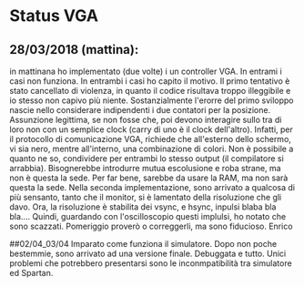 # Status VGA
## 28/03/2018 (mattina):
in mattinana ho implementato (due volte) i un controller VGA. In entrami i casi non funziona. In entrambi i casi ho capito il motivo. Il primo tentativo è stato cancellato di violenza, in quanto il codice risultava troppo illeggibile e io stesso non capivo più niente. Sostanzialmente l'erorre del primo sviloppo nascie nello considerare indipendenti i due contatori per la posizione. Assunzione legittima, se non fosse che, poi devono interagire sullo tra di loro non con un semplice clock (carry di uno è il clock dell'altro). Infatti, per il protocollo di comunicazione VGA, richiede che all'esterno dello schermo, vi sia nero, mentre all'interno, una combinazione di colori. Non è possibile a quanto ne so, condividere per entrambi lo stesso output (il compilatore si arrabbia). Bisognerebbe introdurre mutua escolusione e roba strane, ma non è questa la sede. Per far bene, sarebbe da usare la RAM, ma non sarà questa la sede.
Nella seconda implementazione, sono arrivato a qualcosa di più sensanto, tanto che il monitor, si è lamentato della risoluzione che gli davo. Ora, la risoluzione è stabilita dei vsync, e hsync, inpulsi blaba bla bla.... Quindi, guardando con l'oscilloscopio questi implulsi, ho notato che sono scazzati. Pomeriggio proverò o correggerli, ma sono fiducioso.
Enrico

##02/04_03/04
Imparato come funziona il simulatore. Dopo non poche bestemmie, sono arrivato ad una versione finale. Debuggata e tutto. Unici problemi che potrebbero presentarsi sono le inconmpatibilità tra simulatore ed Spartan. 
